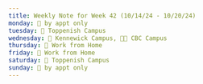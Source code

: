 ```yaml
---
title: Weekly Note for Week 42 (10/14/24 - 10/20/24)
monday: 🫥 by appt only
tuesday: 🏫 Toppenish Campus
wednesday: 🏫 Kennewick Campus, 🌃🏫 CBC Campus
thursday: 🏡 Work from Home
friday: 🏡 Work from Home
saturday: 🏫 Toppenish Campus
sunday: 🫥 by appt only
---
```

